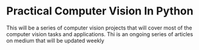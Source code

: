 # Practical Computer Vision In Python #

This will be a series of computer vision projects that will cover most of the computer vision tasks and applications. Thi is an ongoing series of articles on medium that will be updated weekly 
